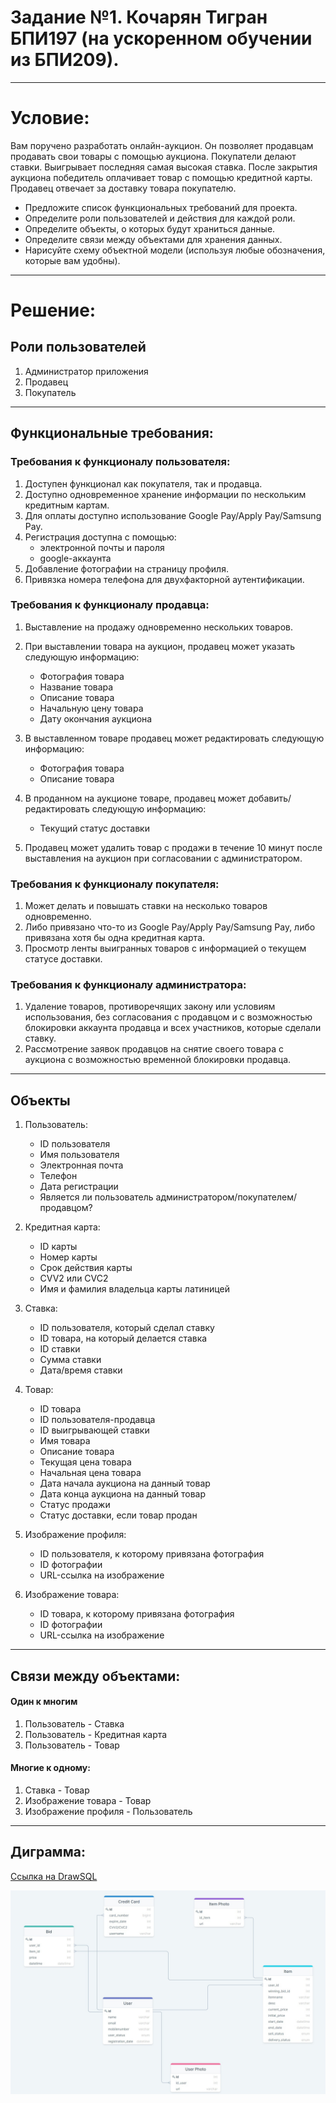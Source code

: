 # Задание №1. Кочарян Тигран БПИ197 (на ускоренном обучении из БПИ209).

---

# Условие:
Вам поручено разработать онлайн-аукцион. 
Он позволяет продавцам продавать свои товары с помощью аукциона. 
Покупатели делают ставки. Выигрывает последняя самая высокая ставка. 
После закрытия аукциона победитель оплачивает товар с помощью кредитной карты. 
Продавец отвечает за доставку товара покупателю.

* Предложите список функциональных требований для проекта.
* Определите роли пользователей и действия для каждой роли.
* Определите объекты, о которых будут храниться данные.
* Определите связи между объектами для хранения данных.
* Нарисуйте схему объектной модели (используя любые обозначения, которые вам удобны).

---

# Решение:

## Роли пользователей 
1. Администратор приложения
2. Продавец
3. Покупатель

---

## Функциональные требования:
### Требования к функционалу пользователя:
1. Доступен функционал как покупателя, так и продавца.
2. Доступно одновременное хранение информации по нескольким кредитным картам.
3. Для оплаты доступно использование Google Pay/Apply Pay/Samsung Pay.
4. Регистрация доступна с помощью:
	* электронной почты и пароля
	* google-аккаунта
5. Добавление фотографии на страницу профиля.
6. Привязка номера телефона для двухфакторной аутентификации.

### Требования к функционалу продавца:
1. Выставление на продажу одновременно нескольких товаров.

2. При выставлении товара на аукцион, продавец может указать следующую информацию:
    * Фотография товара
    * Название товара
    * Описание товара
    * Начальную цену товара
    * Дату окончания аукциона

3. В выставленном товаре продавец может редактировать следующую информацию:
    * Фотография товара
    * Описание товара

4. В проданном на аукционе товаре, продавец может добавить/редактировать следующую информацию:
    * Текущий статус доставки

5. Продавец может удалить товар с продажи в течение 10 минут после выставления на аукцион при согласовании с администратором.

### Требования к функционалу покупателя:
1. Может делать и повышать ставки на несколько товаров одновременно.
2. Либо привязано что-то из Google Pay/Apply Pay/Samsung Pay, либо привязана хотя бы одна кредитная карта.
3. Просмотр ленты выигранных товаров с информацией о текущем статусе доставки.

### Требования к функционалу администратора:
1. Удаление товаров, противоречящих закону или условиям использования, без согласования с продавцом и с возможностью блокировки аккаунта продавца и всех участников, которые сделали ставку.
2. Рассмотрение заявок продавцов на снятие своего товара с аукциона с возможностью временной блокировки продавца.

---

## Объекты 
1. Пользователь:
    * ID пользователя
    * Имя пользователя
    * Электронная почта
    * Телефон
    * Дата регистрации
    * Является ли пользователь администратором/покупателем/продавцом?

2. Кредитная карта:
    * ID карты
    * Номер карты
    * Срок действия карты
    * CVV2 или CVC2
    * Имя и фамилия владельца карты латиницей

3. Ставка:
    * ID пользователя, который сделал ставку
    * ID товара, на который делается ставка
    * ID ставки
    * Сумма ставки
    * Дата/время ставки

4. Товар:
    * ID товара
    * ID пользователя-продавца
    * ID выигрывающей ставки
    * Имя товара
    * Описание товара
    * Текущая цена товара
    * Начальная цена товара
    * Дата начала аукциона на данный товар
    * Дата конца аукциона на данный товар
    * Статус продажи
    * Статус доставки, если товар продан

5. Изображение профиля:
    * ID пользователя, к которому привязана фотография
    * ID фотографии
    * URL-ссылка на изображение

6. Изображение товара:
    * ID товара, к которому привязана фотография
    * ID фотографии
    * URL-ссылка на изображение

---

## Связи между объектами:

#### Один к многим
1. Пользователь - Ставка
2. Пользователь - Кредитная карта
3. Пользователь - Товар

#### Многие к одному:
1. Ставка - Товар
2. Изображение товара - Товар
3. Изображение профиля - Пользователь
 
---

## Диграмма:

[Ссылка на DrawSQL](https://drawsql.app/totowka/diagrams/auction-kocharyan#)

![Схема](scheme.jpg)
